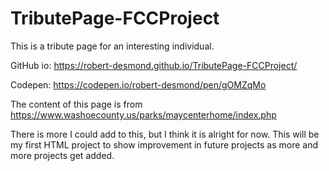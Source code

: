 # TributePage-FCCProject
This is a tribute page for an interesting individual.

GitHub io: https://robert-desmond.github.io/TributePage-FCCProject/

Codepen: https://codepen.io/robert-desmond/pen/gOMZqMo

The content of this page is from https://www.washoecounty.us/parks/maycenterhome/index.php

There is more I could add to this, but I think it is alright for now. This will be my first HTML project to show improvement in future projects as more and more projects get added.
